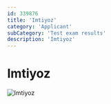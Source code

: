 ```yaml
---
id: 339876
title: 'Imtiyoz'
category: 'Applicant'
subCategory: 'Test exam results'
description: 'Imtiyoz'
---
```


# Imtiyoz

![Imtiyoz](/page/339876/photo_2020-10-06_18-48-28-724x1024.jpg)
